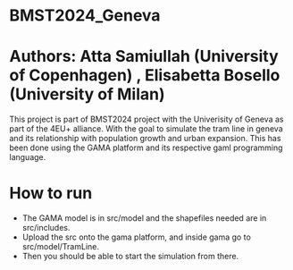 # BMST2024_Geneva
# Authors: Atta Samiullah (University of Copenhagen) , Elisabetta Bosello (University of Milan)
This project is part of BMST2024 project with the Univerisity of Geneva as part of the 4EU+ alliance. With the goal to simulate the tram line in geneva and its relationship with population growth and urban expansion. This has been done using the GAMA platform and its respective gaml programming language.

# How to run
- The GAMA model is in src/model and the shapefiles needed are in src/includes.
- Upload the src onto the gama platform, and inside gama go to src/model/TramLine.
- Then you should be able to start the simulation from there.

